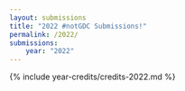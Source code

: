 ```yaml
---
layout: submissions
title: "2022 #notGDC Submissions!"
permalink: /2022/
submissions:
    year: "2022"
---
```


{% include year-credits/credits-2022.md %}